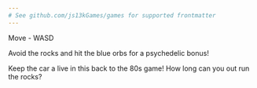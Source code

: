 ```yaml
---
# See github.com/js13kGames/games for supported frontmatter
---
```

Move - WASD

Avoid the rocks and hit the blue orbs for a psychedelic bonus!

Keep the car a live in this back to the 80s game! How long can you out run the rocks?
